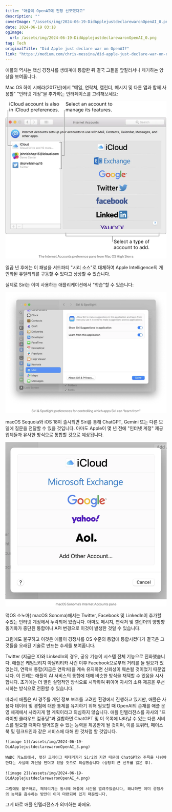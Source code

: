 ```yaml
---
title: "애플이 OpenAI에 전쟁 선포했다고"
description: ""
coverImage: "/assets/img/2024-06-19-DidApplejustdeclarewaronOpenAI_0.png"
date: 2024-06-19 03:18
ogImage: 
  url: /assets/img/2024-06-19-DidApplejustdeclarewaronOpenAI_0.png
tag: Tech
originalTitle: "Did Apple just declare war on OpenAI?"
link: "https://medium.com/chris-messina/did-apple-just-declare-war-on-openai-3ae02deb8b3a"
---
```



애플의 역사는 핵심 경쟁사를 생태계에 통합한 뒤 결국 그들을 앞질러서나 제거하는 양상을 보여줍니다.

Mac OS 하이 시에라(2017년)에서 "메일, 연락처, 캘린더, 메시지 및 다른 앱과 함께 사용할" "인터넷 계정"을 추가하는 인터페이스를 고려해보세요:

![이미지](/assets/img/2024-06-19-DidApplejustdeclarewaronOpenAI_0.png)

일곱 년 후에는 이 패널을 서드파티 "시리 소스"로 대체하여 Apple Intelligence의 개인화된 유틸리티를 구동할 수 있다고 상상할 수 있습니다.

<div class="content-ad"></div>

실제로 Siri는 이미 사용하는 애플리케이션에서 "학습"할 수 있습니다:

![image1](/assets/img/2024-06-19-DidApplejustdeclarewaronOpenAI_1.png)

macOS Sequoia와 iOS 18이 출시되면 Siri를 통해 ChatGPT, Gemini 또는 다른 모델에 질문을 전달할 수 있을 것입니다. 아마도 Apple이 몇 년 전에 "인터넷 계정" 제공업체들과 유사한 방식으로 통합할 것으로 예상됩니다.

![image2](/assets/img/2024-06-19-DidApplejustdeclarewaronOpenAI_2.png)

<div class="content-ad"></div>

맥OS 소노마( macOS Sonoma)에서는 Twitter, Facebook 및 LinkedIn이 추가할 수있는 인터넷 계정에서 누락되어 있습니다. 아마도 메시지, 연락처 및 캘린더의 양방향 동기화가 중단된 통합이나 API 변경으로 이것이 발생한 것일 수 있습니다.

그럼에도 불구하고 이것은 애플이 경쟁사를 OS 수준의 통합에 통합시켰다가 결국은 그것들을 오래된 기술로 만드는 추세를 보여줍니다.

Twitter (지금은 X)와 LinkedIn의 경우, 공유 기능이 시스템 전체 기능으로 진화했습니다. 애플은 케임브리지 아날리티카 사건 이후 Facebook으로부터 거리를 둘 필요가 있었는데, 연락처 통합(지금은 연락처)을 계속 유지하면 신뢰성이 훼손될 것이었기 때문입니다. 이 전례는 애플이 AI 서비스의 통합에 대해 비슷한 방식을 채택할 수 있음을 시사합니다. 초기에는 더 열린 실험적인 방식으로 시작하여 뒤이어 자사의 소유 제공을 우선시하는 방식으로 전환할 수 있습니다.

따라서 애플은 AI 경주를 개인 정보 보호를 고려한 환경에서 진행하고 있지만, 애플은 사용자 데이터 및 경험에 대한 통제를 유지하기 위해 필요할 때 OpenAI의 존재를 애플 운영 체제에서 사라지게 할 계획이라고 의심하지 않습니다. 애플 인텔리전스를 자사의 "프라이빗 클라우드 컴퓨팅"과 결합하면 ChatGPT 및 이 목록에 나타날 수 있는 다른 서비스를 필요할 때마다 떨어뜨릴 수 있는 능력을 제공받게 될 것이며, 이를 트위터, 페이스북 및 링크드인과 같은 서비스에 대해 한 것처럼 할 것입니다.

<div class="content-ad"></div>

```
![image 1](/assets/img/2024-06-19-DidApplejustdeclarewaronOpenAI_3.png)

WWDC 키노트에서, 멋진 크레이그 페데리기가 Siri의 지연 때문에 ChatGPT와 주목을 나눠야 한다는 사실에 자신을 젠더고 있을 것으로 의심했습니다 (상당히 큰 선두를 잃은 후).

![image 2](/assets/img/2024-06-19-DidApplejustdeclarewaronOpenAI_4.png)

그럼에도 불구하고, 페데리기는 동시에 애플에 시간을 벌려주었습니다, 왜냐하면 이미 경쟁사의 능력을 흡수하는 방안이 이미 마련되어 있기 때문입니다.
```

<div class="content-ad"></div>

그게 바로 애플 인텔리전스가 의미하는 바에요.